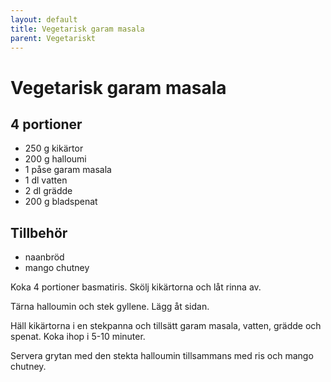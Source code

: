 ```yaml
---
layout: default
title: Vegetarisk garam masala
parent: Vegetariskt
---
```

# Vegetarisk garam masala

## 4 portioner

-   250 g kikärtor
-   200 g halloumi
-   1 påse garam masala
-   1 dl vatten
-   2 dl grädde
-   200 g bladspenat

## Tillbehör

-   naanbröd
-   mango chutney


Koka 4 portioner basmatiris. Skölj kikärtorna och låt rinna av.

Tärna halloumin och stek gyllene. Lägg åt sidan.

Häll kikärtorna i en stekpanna och tillsätt garam masala, vatten, grädde
och spenat. Koka ihop i 5-10 minuter.

Servera grytan med den stekta halloumin tillsammans med ris och mango
chutney.
